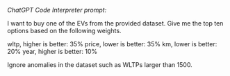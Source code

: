 _ChatGPT Code Interpreter prompt:_

I want to buy one of the EVs from the provided dataset. Give me the top ten options based on the following weights.

wltp, higher is better: 35%
price, lower is better: 35%
km, lower is better: 20%
year, higher is better: 10%

Ignore anomalies in the dataset such as WLTPs larger than 1500.
